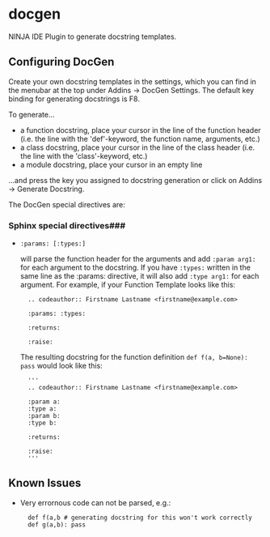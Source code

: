 docgen
======

NINJA IDE Plugin to generate docstring templates.

Configuring DocGen
------------------

Create your own docstring templates in the settings, which you can find in the menubar at the top under Addins -> DocGen Settings. The default key binding for generating docstrings is F8.

To generate...
* a function docstring, place your cursor in the line of the function header (i.e. the line with the 'def'-keyword, the function name, arguments, etc.)
* a class docstring, place your cursor in the line of the class header (i.e. the line with the 'class'-keyword, etc.)
* a module docstring, place your cursor in an empty line

...and press the key you assigned to docstring generation or click on Addins -> Generate Docstring.

The DocGen special directives are:

### Sphinx special directives###

* `:params: [:types:]`

    will parse the function header for the arguments and add `:param arg1:` for each argument to the docstring. If you have `:types:` written in the same line as the :params: directive, it will also add `:type arg1:` for each argument.
    For example, if your Function Template looks like this:

        .. codeauthor:: Firstname Lastname <firstname@example.com>
         
        :params: :types:
         
        :returns: 
         
        :raise: 

    The resulting docstring for the function definition `def f(a, b=None): pass` would look like this:

        '''
        .. codeauthor:: Firstname Lastname <firstname@example.com>
         
        :param a: 
        :type a: 
        :param b: 
        :type b: 
         
        :returns: 
         
        :raise: 
        '''

Known Issues
------------

* Very errornous code can not be parsed, e.g.:

        def f(a,b # generating docstring for this won't work correctly
        def g(a,b): pass
